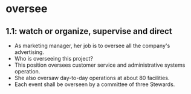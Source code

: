 # oversee
## 1.1: watch or organize, supervise and direct

  *  As marketing manager, her job is to oversee all the company's advertising.
  *  Who is overseeing this project?
  *  This position oversees customer service and administrative systems operation.
  *  She also oversaw day-to-day operations at about 80 facilities.
  *  Each event shall be overseen by a committee of three Stewards.
